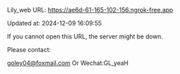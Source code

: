Lily_web URL: https://ae6d-61-165-102-156.ngrok-free.app

Updated at: 2024-12-09 16:09:55

If you cannot open this URL, the server might be down.

Please contact: 

goley04@foxmail.com Or Wechat:GL_yeaH